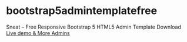 # bootstrap5admintemplatefree
Sneat – Free Responsive Bootstrap 5 HTML5 Admin Template Download<br>
[Live demo & More Admins
](https://therichpost.com/sneat-free-responsive-bootstrap-5-html5-admin-template-download/)
